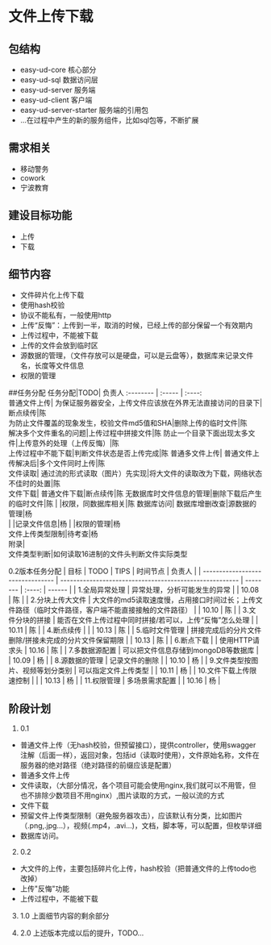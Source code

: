# 文件上传下载

## 包结构
- easy-ud-core 核心部分
- easy-ud-sql 数据访问层
- easy-ud-server 服务端
- easy-ud-client 客户端
- easy-ud-server-starter 服务端的引用包
- ...在过程中产生的新的服务组件，比如sql包等，不断扩展

## 需求相关
- 移动警务
- cowork
- 宁波教育

## 建设目标功能
- 上传
- 下载

## 细节内容
- 文件碎片化上传下载
- 使用hash校验
- 协议不能私有，一般使用http
- 上传“反悔”：上传到一半，取消的时候，已经上传的部分保留一个有效期内
- 上传过程中，不能被下载
- 上传的文件会放到临时区
- 源数据的管理，（文件存放可以是硬盘，可以是云盘等），数据库来记录文件名，长度等文件信息
- 权限的管理

##任务分配
任务分配|TODO| 负责人
:-------- | :----- | :----:							
普通文件上传|
	为保证服务器安全，上传文件应该放在外界无法直接访问的目录下|断点续传|陈	
		为防止文件覆盖的现象发生，校验文件md5值和SHA|删除上传的临时文件|陈	
		解决多个文件重名的问题|上传过程中拼接文件|陈
		防止一个目录下面出现太多文件|上传意外的处理（上传反悔）|陈	
		上传过程中不能下载|判断文件状态是否上传完成|陈
普通多文件上传|
普通文件上传解决后|多个文件同时上传|陈					
文件读取|
通过流的形式读取（图片）先实现|将大文件的读取改为下载，网络状态不佳时的处置|陈	
文件下载|
普通文件下载|断点续传|陈
无数据库时文件信息的管理|删除下载后产生的临时文件|陈	
 | |权限，同数据库相关|陈
数据库访问|
数据库增删改查|源数据的管理|杨	
			| |记录文件信息|杨	
			| |权限的管理|杨	
文件上传类型限制|待考查|杨	
附录|							
文件类型判断|如何读取16进制的文件头判断文件实际类型

0.2版本任务分配
| 目标                             | TODO                                                    | TIPS                                                | 时间节点 | 负责人 |
| -------------------------------- | ------------------------------------------------------- | -------- | :----: | ------ |
| 1.全局异常处理                   | 异常处理，分析可能发生的异常                                 |                                  | 10.08 | 陈     |
| 2.分块上传大文件                 | 大文件的md5读取速度慢，占用接口时间过长；上传文件路径（临时文件路径，客户端不能直接接触的文件路径） |  | 10.10   | 陈     |
| 3.文件分块的拼接                 | 能否在文件上传过程中同时拼接/若可以，上传“反悔”怎么处理 |  | 10.11     | 陈     |
| 4.断点续传                       |                                                         |                                                         | 10.13     | 陈     |
| 5.临时文件管理                   | 拼接完成后的分片文件删除/拼接未完成的分片文件保留期限   |    | 10.13   | 陈     |
| 6.断点下载                       |  | 使用HTTP请求头 | 10.16     | 陈     |
| 7.多数据源配置                   | 可以把文件信息存储到mongoDB等数据库                     |                      | 10.09 | 杨     |
| 8.源数据的管理                   | 记录文件的删除                                          |                                           | 10.10   | 杨     |
| 9.文件类型按图片、视频等划分类别 | 可以指定文件上传类型                                  |                                     | 10.11   | 杨     |
| 10.文件下载上传限速控制           |                                                         |                                                         | 10.13   | 杨     |
| 11.权限管理                      | 多场景需求配置                                          |                                           | 10.16  | 杨     |

## 阶段计划
1. 0.1
- 普通文件上传（无hash校验，但预留接口），提供controller，使用swagger注解（后面一样），返回对象，包括id（读取时使用），文件原始名称，文件在服务器的绝对路径（绝对路径的前缀应该是配置）
- 普通多文件上传
- 文件读取，（大部分情况，各个项目可能会使用nginx,我们就可以不用管，但也不排除少数项目不用nginx）,图片读取的方式，一般以流的方式
- 文件下载
- 预留文件上传类型限制（避免服务器攻击），应该默认有分类，比如图片（.png,.jpg...），视频(.mp4，.avi...)，文档，脚本等，可以配置，但枚举详细
- 数据库访问。
2. 0.2
- 大文件的上传，主要包括碎片化上传，hash校验（把普通文件的上传todo也改掉）
- 上传"反悔"功能
- 上传过程中，不能被下载

3. 1.0
上面细节内容的剩余部分

4. 2.0
上述版本完成以后的提升，TODO...
